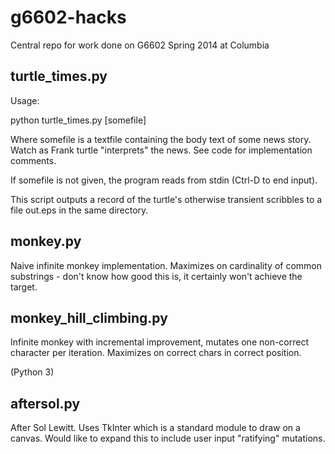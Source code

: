 g6602-hacks
===========
Central repo for work done on G6602 Spring 2014 at Columbia

## turtle_times.py

Usage:

python turtle_times.py [somefile]

Where somefile is a textfile containing the body text of some news story. Watch as Frank turtle "interprets" the news. See code for implementation comments.

If somefile is not given, the program reads from stdin (Ctrl-D to end input).

This script outputs a record of the turtle's otherwise transient scribbles to a file out.eps in the same directory.

## monkey.py

Naive infinite monkey implementation. Maximizes on cardinality of common substrings - don't know how good this is, it certainly won't achieve the target.

## monkey_hill_climbing.py

Infinite monkey with incremental improvement, mutates one non-correct character per iteration. Maximizes on correct chars in correct position.

(Python 3)

## aftersol.py

After Sol Lewitt. Uses TkInter which is a standard module to draw on a canvas. Would like to expand this to include user input "ratifying" mutations. 
